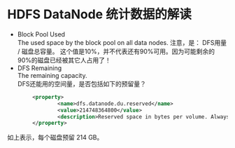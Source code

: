 # HDFS DataNode 统计数据的解读
* Block Pool Used  
The used space by the block pool on all data nodes.
注意，是：   DFS用量 / 磁盘总容量。 这个值是10%，并不代表还有90%可用。因为可能剩余的90%的磁盘已经被其它人占用了！
* DFS Remaining  
The remaining capacity.  
DFS还能用的空间量，是否包括如下的预留量？
```xml
        <property>
                <name>dfs.datanode.du.reserved</name>
                <value>214748364800</value>
                <description>Reserved space in bytes per volume. Always leave this much space free for non dfs use.</description>
        </property>
```
如上表示，每个磁盘预留 214 GB。
